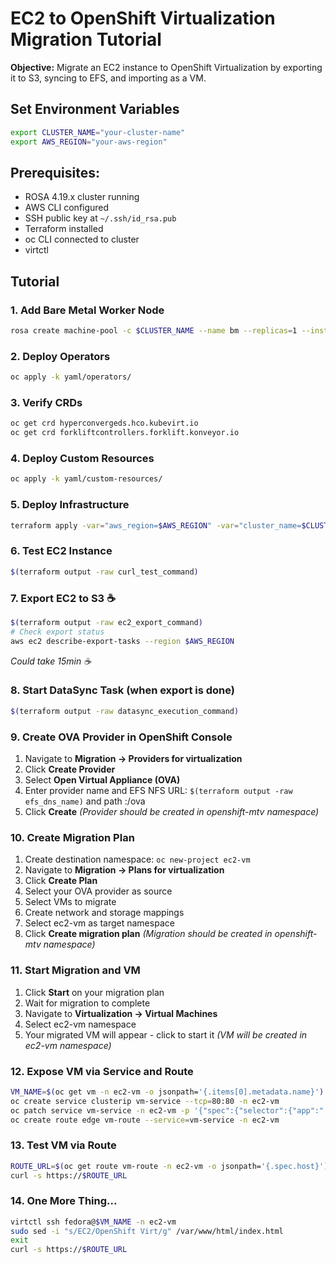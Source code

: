 # EC2 to OpenShift Virtualization Migration Tutorial

**Objective:** Migrate an EC2 instance to OpenShift Virtualization by exporting it to S3, syncing to EFS, and importing as a VM.

## Set Environment Variables
```bash
export CLUSTER_NAME="your-cluster-name"
export AWS_REGION="your-aws-region"
```

## Prerequisites:
- ROSA 4.19.x cluster running
- AWS CLI configured
- SSH public key at `~/.ssh/id_rsa.pub`
- Terraform installed
- oc CLI connected to cluster
- virtctl

## Tutorial

### 1. Add Bare Metal Worker Node
```bash
rosa create machine-pool -c $CLUSTER_NAME --name bm --replicas=1 --instance-type c5n.metal
```

### 2. Deploy Operators
```bash
oc apply -k yaml/operators/
```

### 3. Verify CRDs
```bash
oc get crd hyperconvergeds.hco.kubevirt.io
oc get crd forkliftcontrollers.forklift.konveyor.io
```

### 4. Deploy Custom Resources
```bash
oc apply -k yaml/custom-resources/
```

### 5. Deploy Infrastructure
```bash
terraform apply -var="aws_region=$AWS_REGION" -var="cluster_name=$CLUSTER_NAME"
```

### 6. Test EC2 Instance
```bash
$(terraform output -raw curl_test_command)
```

### 7. Export EC2 to S3 ☕
```bash
$(terraform output -raw ec2_export_command)
# Check export status
aws ec2 describe-export-tasks --region $AWS_REGION
```
*Could take 15min ☕*

### 8. Start DataSync Task (when export is done)
```bash
$(terraform output -raw datasync_execution_command)
```

### 9. Create OVA Provider in OpenShift Console
1. Navigate to **Migration → Providers for virtualization**
2. Click **Create Provider**
3. Select **Open Virtual Appliance (OVA)**
4. Enter provider name and EFS NFS URL: `$(terraform output -raw efs_dns_name)` and path :/ova
5. Click **Create**
*(Provider should be created in openshift-mtv namespace)*

### 10. Create Migration Plan
1. Create destination namespace: `oc new-project ec2-vm`
2. Navigate to **Migration → Plans for virtualization**
3. Click **Create Plan**
4. Select your OVA provider as source
5. Select VMs to migrate
6. Create network and storage mappings
7. Select ec2-vm as target namespace
8. Click **Create migration plan**
*(Migration should be created in openshift-mtv namespace)*

### 11. Start Migration and VM
1. Click **Start** on your migration plan
2. Wait for migration to complete
3. Navigate to **Virtualization → Virtual Machines**
4. Select ec2-vm namespace
5. Your migrated VM will appear - click to start it
*(VM will be created in ec2-vm namespace)*

### 12. Expose VM via Service and Route
```bash
VM_NAME=$(oc get vm -n ec2-vm -o jsonpath='{.items[0].metadata.name}')
oc create service clusterip vm-service --tcp=80:80 -n ec2-vm
oc patch service vm-service -n ec2-vm -p '{"spec":{"selector":{"app":"'$VM_NAME'"}}}'
oc create route edge vm-route --service=vm-service -n ec2-vm
```

### 13. Test VM via Route
```bash
ROUTE_URL=$(oc get route vm-route -n ec2-vm -o jsonpath='{.spec.host}')
curl -s https://$ROUTE_URL
```

### 14. One More Thing...
```bash
virtctl ssh fedora@$VM_NAME -n ec2-vm
sudo sed -i "s/EC2/OpenShift Virt/g" /var/www/html/index.html
exit
curl -s https://$ROUTE_URL
```